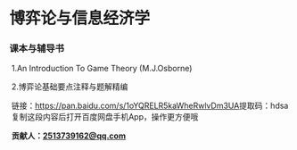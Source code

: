 # 博弈论与信息经济学
### 课本与辅导书

​	1.An Introduction To Game Theory (M.J.Osborne)

​	2.博弈论基础要点注释与题解精编

​	链接：https://pan.baidu.com/s/1oYQRELR5kaWheRwlvDm3UA 
​	提取码：hdsa 
​	复制这段内容后打开百度网盘手机App，操作更方便哦

​	**贡献人：2513739162@qq.com**




